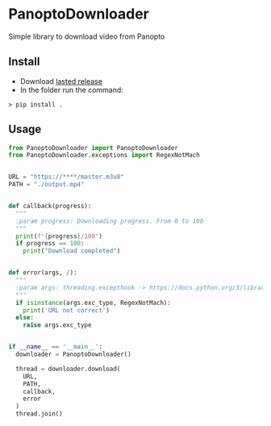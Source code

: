# PanoptoDownloader

Simple library to download video from Panopto

## Install

- Download [lasted release](https://github.com/Panopto-Video-DL/Panopto-Video-DL-lib/releases)
- In the folder run the command: 
```bach
> pip install .
```

## Usage

```python
from PanoptoDownloader import PanoptoDownloader
from PanoptoDownloader.exceptions import RegexNotMach


URL = "https://****/master.m3u8"
PATH = "./output.mp4"


def callback(progress):
  """
  :param progress: Downloading progress. From 0 to 100
  """
  print(f"{progress}/100")
  if progress == 100:
    print("Download completed")


def error(args, /):
  """
  :param args: threading.excepthook -> https://docs.python.org/3/library/threading.html#threading.excepthook
  """
  if isinstance(args.exc_type, RegexNotMach):
    print('URL not correct')
  else:
    raise args.exc_type


if __name__ == '__main__':
  downloader = PanoptoDownloader()

  thread = downloader.download(
    URL,
    PATH,
    callback,
    error
  )
  thread.join()
```
